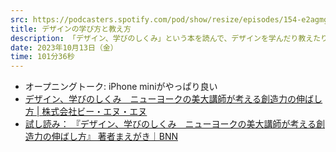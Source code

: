 ```yaml
---
src: https://podcasters.spotify.com/pod/show/resize/episodes/154-e2agmgl
title: デザインの学び方と教え方
description: 「デザイン、学びのしくみ」という本を読んで、デザインを学んだり教えたりするときのポイントや、あらゆることを学ぶとき・教えるときの姿勢、心構えについて話しました。
date: 2023年10月13日（金）
time: 101分36秒
---
```


- オープニングトーク: iPhone miniがやっぱり良い
- [デザイン、学びのしくみ　ニューヨークの美大講師が考える創造力の伸ばし方 | 株式会社ビー・エヌ・エヌ](https://bnn.co.jp/products/9784802512534)
- [試し読み： 『デザイン、学びのしくみ　ニューヨークの美大講師が考える創造力の伸ばし方』 著者まえがき｜BNN](https://note.com/bnn_mag/n/nf7c55fca9118)
